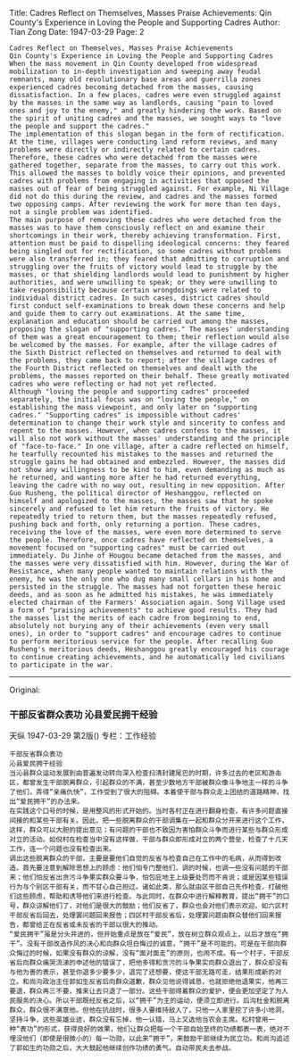 Title: Cadres Reflect on Themselves, Masses Praise Achievements: Qin County's Experience in Loving the People and Supporting Cadres
Author: Tian Zong
Date: 1947-03-29
Page: 2

    Cadres Reflect on Themselves, Masses Praise Achievements
    Qin County's Experience in Loving the People and Supporting Cadres
    When the mass movement in Qin County developed from widespread mobilization to in-depth investigation and sweeping away feudal remnants, many old revolutionary base areas and guerrilla zones experienced cadres becoming detached from the masses, causing dissatisfaction. In a few places, cadres were even struggled against by the masses in the same way as landlords, causing "pain to loved ones and joy to the enemy," and greatly hindering the work. Based on the spirit of uniting cadres and the masses, we sought ways to "love the people and support the cadres."
    The implementation of this slogan began in the form of rectification. At the time, villages were conducting land reform reviews, and many problems were directly or indirectly related to certain cadres. Therefore, these cadres who were detached from the masses were gathered together, separate from the masses, to carry out this work. This allowed the masses to boldly voice their opinions, and prevented cadres with problems from engaging in activities that opposed the masses out of fear of being struggled against. For example, Ni Village did not do this during the review, and cadres and the masses formed two opposing camps. After reviewing the work for more than ten days, not a single problem was identified.
    The main purpose of removing these cadres who were detached from the masses was to have them consciously reflect on and examine their shortcomings in their work, thereby achieving transformation. First, attention must be paid to dispelling ideological concerns: they feared being singled out for rectification, so some cadres without problems were also transferred in; they feared that admitting to corruption and struggling over the fruits of victory would lead to struggle by the masses, or that shielding landlords would lead to punishment by higher authorities, and were unwilling to speak; or they were unwilling to take responsibility because certain wrongdoings were related to individual district cadres. In such cases, district cadres should first conduct self-examinations to break down these concerns and help and guide them to carry out examinations. At the same time, explanation and education should be carried out among the masses, proposing the slogan of "supporting cadres." The masses' understanding of them was a great encouragement to them; their reflection would also be welcomed by the masses. For example, after the village cadres of the Sixth District reflected on themselves and returned to deal with the problems, they came back to report; after the village cadres of the Fourth District reflected on themselves and dealt with the problems, the masses reported on their behalf. These greatly motivated cadres who were reflecting or had not yet reflected.
    Although "loving the people and supporting cadres" proceeded separately, the initial focus was on "loving the people," on establishing the mass viewpoint, and only later on "supporting cadres." "Supporting cadres" is impossible without cadres' determination to change their work style and sincerity to confess and repent to the masses. However, when cadres confess to the masses, it will also not work without the masses' understanding and the principle of "face-to-face." In one village, after a cadre reflected on himself, he tearfully recounted his mistakes to the masses and returned the struggle gains he had obtained and embezzled. However, the masses did not show any willingness to be kind to him, even demanding as much as he returned, and wanting more after he had returned everything, leaving the cadre with no way out, resulting in new opposition. After Guo Rusheng, the political director of Heshanggou, reflected on himself and apologized to the masses, the masses saw that he spoke sincerely and refused to let him return the fruits of victory. He repeatedly tried to return them, but the masses repeatedly refused, pushing back and forth, only returning a portion. These cadres, receiving the love of the masses, were even more determined to serve the people. Therefore, once cadres have reflected on themselves, a movement focused on "supporting cadres" must be carried out immediately. Du Jinhe of Hougou became detached from the masses, and the masses were very dissatisfied with him. However, during the War of Resistance, when many people wanted to maintain relations with the enemy, he was the only one who dug many small cellars in his home and persisted in the struggle. The masses had not forgotten these heroic deeds, and as soon as he admitted his mistakes, he was immediately elected chairman of the Farmers' Association again. Song Village used a form of "praising achievements" to achieve good results. They had the masses list the merits of each cadre from beginning to end, absolutely not burying any of their achievements (even very small ones), in order to "support cadres" and encourage cadres to continue to perform meritorious service for the people. After recalling Guo Rusheng's meritorious deeds, Heshanggou greatly encouraged his courage to continue creating achievements, and he automatically led civilians to participate in the war.



<hr /> 

Original: 


### 干部反省群众表功  沁县爱民拥干经验
天纵
1947-03-29
第2版()
专栏：工作经验

    干部反省群众表功
    沁县爱民拥干经验
    当沁县群众运动发展到由普遍发动转向深入检查扫清封建尾巴的时期，许多过去的老区和游击区，都曾发生干部脱离群众，引起群众的不满，甚至少数地方干部被群众像斗争地主一样的斗争了他们，弄得“亲痛仇快”，工作受到了很大的阻碍。本着使干部与群众走上团结的道路精神，找出“爱民拥干”的办法来。
    在实践这个口号的时候，是用整风的形式开始的。当时各村正在进行翻身检查，有许多问题直接间接的和某些干部有关。因此，把一些脱离群众的干部调集在一起和群众分开来进行这个工作，这样，群众可以大胆的提出意见；有问题的干部也不致因为害怕群众斗争而进行某些与群众形成对立的活动。如倪村在检查当中没有这样做，干部与群众即形成对立的两个营垒，检查了十几天工作，连一个问题也没有检查出来。
    调出这些脱离群众的干部，主要是要他们自觉的反省与检查自己在工作中的毛病，从而得到改造。首先要注意到解除思想上的顾虑：他们怕专门整他们，调的时候，也调一些没有问题的干部来；他们怕反省出贪污斗争果实群众要斗争，怕包庇地主上级要处罚而不肯说；或是因某些错误行为与个别区干部有关，而不甘心自己担过。诸如此类，那么就由区干部自己先作检查，打破他们这些顾虑，帮助和诱导他们来进行检查。与此同时，在群众中进行解释教育，提出“拥干”的口号，群众谅解他们了，对他们是很大的鼓励；他们反省了，群众也会对他们表示欢迎。如六区村干部反省后回去，处理罢问题回来报告；四区村干部反省后，处理罢问题由群众替他们回来报告，都曾给正在反省或未反省的干部以很大的推动。
    “爱民拥干”虽是分头并进的，但开始重点是放在“爱民”，放在树立群众观点上，以后才放在“拥干”。没有干部改造作风的决心和向群众坦白悔过的诚意，“拥干”是不可能的。可是在干部向群众悔过的时候，如果没有群众的谅解，没有“面对面走”的原则，也闹不成。有一个村子，干部反省后向群众痛哭流涕的申述他的错误了，把他多得和贪污的斗争果实向群众退出了，群众却没有与他为善的表示，甚至你退多少要多少，退完了还想要，使这干部无路可走，结果形成新的对立。和尚沟政治主任郭如生反省后向群众道歉，群众见他说得诚恳，也就拒绝他退果实，他再三要退，群众再三不要，推来让去只退了一部分。这些干部得着群众的爱护，便会更加坚定了为人民服务的决心。所以干部既经反省之后，以“拥干”为主的运动，便须立即进行。后沟杜金和脱离群众，群众很不满意他。但他在抗战时，很多人要维持敌人了，只他一人家里挖了许多小地洞，坚持斗争，这些英雄业迹，群众没有忘掉，他一认错，马上又选他当农会主席。松村曾用一种“表功”的形式，获得良好的效果，他们让群众把每一个干部自始至终的功绩都表一表，绝对不埋没他们（即使是很微小的）每一功勋，以此来“拥干”，来鼓励干部继续为民立功。和尚沟追述了郭如生的功勋之后，大大鼓起他继续创作功绩的勇气。自动带民夫去参战。
